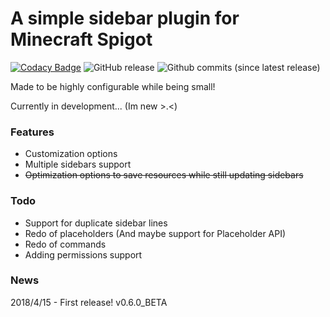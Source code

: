 # A simple sidebar plugin for Minecraft Spigot
[![Codacy Badge](https://api.codacy.com/project/badge/Grade/ad2a5c3320dd43cbad38ba13a85f8a66)](https://www.codacy.com/app/flintintoe/SimpleSidebar?utm_source=github.com&amp;utm_medium=referral&amp;utm_content=flintintoe/SimpleSidebar&amp;utm_campaign=Badge_Grade) ![GitHub release](https://img.shields.io/github/release/flintintoe/SimpleSidebar.svg) ![Github commits (since latest release)](https://img.shields.io/github/commits-since/flintintoe/SimpleSidebar/latest.svg?style=flat-square)

Made to be highly configurable while being small!

Currently in development... (Im new >.<)

### Features
- Customization options
- Multiple sidebars support
- ~~Optimization options to save resources while still updating sidebars~~

### Todo
- Support for duplicate sidebar lines
- Redo of placeholders (And maybe support for Placeholder API)
- Redo of commands
- Adding permissions support

### News
2018/4/15 - First release! v0.6.0_BETA

